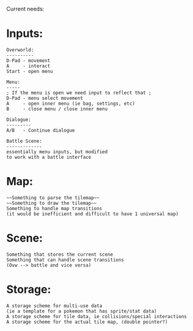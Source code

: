 Current needs:

Inputs:
=======
	Overworld:
	----------
	D-Pad - movement
	A     - interact
	Start - open menu

	Menu:
	-----
	; If the menu is open we need input to reflect that ;
	D-Pad - menu select movement
	A     - open inner menu (ie bag, settings, etc)
	B     - close menu / close inner menu

	Dialogue:
	---------
	A/B   - Continue dialogue
	
	Battle Scene:
	-------------
	essentially menu inputs, but modified
	to work with a battle interface

Map:
====
	~~Something to parse the tilemap~~
	~~Something to draw the tilemap~~
	Something to handle map transitions
	(it would be inefficient and difficult to have 1 universal map)

Scene:
======
	Something that stores the current scene
	Something that can handle scene transitions
	(Ovw --> battle and vice versa)

Storage:
========
	A storage scheme for multi-use data
	(ie a template for a pokemon that has sprite/stat data)
	A storage scheme for tile data, ie collisions/special interactions
	A storage scheme for the actual tile map, (double pointer?)
